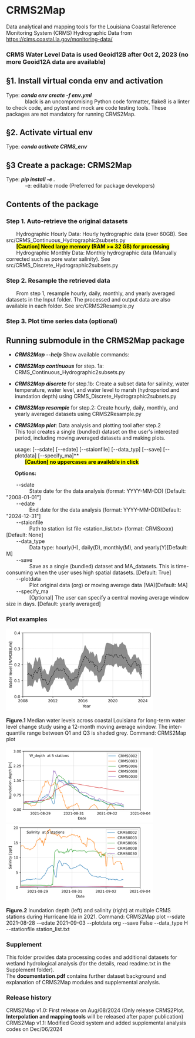 # CRMS2Map
Data analytical and mapping tools for the Louisiana Coastal Reference Monitoring System (CRMS) Hydrographic Data from https://cims.coastal.la.gov/monitoring-data/
### CRMS Water Level Data is used Geoid12B after Oct 2, 2023 (no more Geoid12A data are available)

## §1. Install virtual conda env and activation
Type: ***conda env create -f env.yml*** \
&nbsp;&nbsp;&nbsp;&nbsp;&nbsp;&nbsp;&nbsp;&nbsp;&nbsp;&nbsp;&nbsp;&nbsp; black is an uncompromising Python code formatter, flake8 is a linter to check code, and pytest and mock are code testing tools. These packages are not mandatory for running CRMS2Map.  

## §2. Activate virtual env
Type: ***conda activate CRMS_env***

## §3 Create a package: CRMS2Map
Type: ***pip install -e .*** \
&nbsp;&nbsp;&nbsp;&nbsp;&nbsp;&nbsp;&nbsp;&nbsp;&nbsp;&nbsp;&nbsp;&nbsp; -e: editable mode (Preferred for package developers)

## Contents of the package
### Step 1. Auto-retrieve the original datasets

&nbsp;&nbsp;&nbsp;&nbsp;&nbsp;&nbsp; Hydrographic Hourly Data: Hourly hydrographic data (over 60GB). See src/CRMS_Continuous_Hydrographic2subsets.py \
&nbsp;&nbsp;&nbsp;&nbsp;&nbsp;&nbsp; <mark>**[Caution] Need large memory (RAM >= 32 GB) for processing**</mark> \
&nbsp;&nbsp;&nbsp;&nbsp;&nbsp;&nbsp; Hydrographic Monthly Data: Monthly hydrographic data (Manually corrected such as pore water salinity). See src/CRMS_Discrete_Hydrographic2subsets.py

### Step 2. Resample the retrieved data

&nbsp;&nbsp;&nbsp;&nbsp;&nbsp;&nbsp; From step 1, resample hourly, daily, monthly, and yearly averaged datasets in the Input folder. The processed and output data are also available in each folder. See src/CRMS2Resample.py

### Step 3. Plot time series data (optional)    

## Running submodule in the CRMS2Map package
* ***CRMS2Map --help*** Show available commands:
  
* ***CRMS2Map continuous*** for step. 1a: CRMS_Continuous_Hydrographic2subsets.py
* ***CRMS2Map discrete*** for step.1b: Create a subset data for salinity, water temperature, water level, and water level to marsh (hydroperiod and inundation depth) using CRMS_Discrete_Hydrographic2subsets.py
* ***CRMS2Map resample*** for step.2: Create hourly, daily, monthly, and yearly averaged datasets using CRMS2Resample.py
* ***CRMS2Map plot***: Data analysis and plotting tool after step.2\
  This tool creates a single (bundled) dataset on the user's interested period, including moving averaged datasets and making plots. 

    usage: [--sdate] [--edate] [--staionfile] [--data_typ] [--save] [--plotdata] [--specify_ma]** \
    &nbsp;&nbsp;&nbsp;&nbsp;&nbsp;&nbsp; <mark>**[Caution] no uppercases are availeble in click**</mark> 

    **Options:** 

&nbsp;&nbsp;&nbsp;&nbsp;&nbsp;&nbsp;    --sdate \
&nbsp;&nbsp;&nbsp;&nbsp;&nbsp;&nbsp;&nbsp;&nbsp;&nbsp;&nbsp;&nbsp;&nbsp;&nbsp;&nbsp;&nbsp;            State date for the data analysis (format: YYYY-MM-DD) [Default: "2008-01-01"]\
&nbsp;&nbsp;&nbsp;&nbsp;&nbsp;&nbsp;    --edate \
&nbsp;&nbsp;&nbsp;&nbsp;&nbsp;&nbsp;&nbsp;&nbsp;&nbsp;&nbsp;&nbsp;&nbsp;&nbsp;&nbsp;&nbsp;           End date for the data analysis (format: YYYY-MM-DD)[Default: "2024-12-31"]\
&nbsp;&nbsp;&nbsp;&nbsp;&nbsp;&nbsp;    --staionfile \
&nbsp;&nbsp;&nbsp;&nbsp;&nbsp;&nbsp;&nbsp;&nbsp;&nbsp;&nbsp;&nbsp;&nbsp;&nbsp;&nbsp;&nbsp;  Path to station list file <station_list.txt> (format: CRMSxxxx)[Default: None]\
&nbsp;&nbsp;&nbsp;&nbsp;&nbsp;&nbsp;    --data_type \
&nbsp;&nbsp;&nbsp;&nbsp;&nbsp;&nbsp;&nbsp;&nbsp;&nbsp;&nbsp;&nbsp;&nbsp;&nbsp;&nbsp;&nbsp;    Data type: hourly(H), daily(D), monthly(M), and yearly(Y)[Default: M]\
&nbsp;&nbsp;&nbsp;&nbsp;&nbsp;&nbsp;    --save \
&nbsp;&nbsp;&nbsp;&nbsp;&nbsp;&nbsp;&nbsp;&nbsp;&nbsp;&nbsp;&nbsp;&nbsp;&nbsp;&nbsp;&nbsp;                  Save as a single (bundled) dataset and MA_datasets. This is time-consuming when the user uses high spatial datasets. [Default: True] \
&nbsp;&nbsp;&nbsp;&nbsp;&nbsp;&nbsp;    --plotdata \
&nbsp;&nbsp;&nbsp;&nbsp;&nbsp;&nbsp;&nbsp;&nbsp;&nbsp;&nbsp;&nbsp;&nbsp;&nbsp;&nbsp;&nbsp;   Plot original data (org) or moving average data (MA)[Default: MA]\
&nbsp;&nbsp;&nbsp;&nbsp;&nbsp;&nbsp;    --specify_ma \
&nbsp;&nbsp;&nbsp;&nbsp;&nbsp;&nbsp;&nbsp;&nbsp;&nbsp;&nbsp;&nbsp;&nbsp;&nbsp;&nbsp;&nbsp; [Optional] The user can specify a central moving average window size in days. [Default: yearly averaged]

### Plot examples

<img src="https://github.com/jinikeda/CRMS2Map/blob/main/Image/Water_level_median.png" alt="Long-term water level" width="400">

<p style="text-align: left;"><strong>Figure.1</strong> Median water levels across coastal Louisiana for long-term water level change study using a 12-month moving average window. The inter-quantile range between Q1 and Q3 is shaded grey. Command: CRMS2Map plot</p>

<p align="left">
  <img src="https://github.com/jinikeda/CRMS2Map/blob/main/Image/Water_depth_multi_stations.png" alt="Ida_inundation depth"  width="400">
  <img src="https://github.com/jinikeda/CRMS2Map/blob/main/Image/Salinity_multi_stations.png" alt="Ida salinity"  width="400">
</p>
<p style="text-align: left;"><strong>Figure.2</strong> Inundation depth (left) and salinity (right) at multiple CRMS stations during Hurricane Ida in 2021. Command: CRMS2Map plot --sdate 2021-08-28 --edate 2021-09-03 --plotdata org --save False --data_type H --stationfile station_list.txt</p>

### Supplement 
This folder provides data processing codes and additional datasets for wetland hydrological analysis (for the details, read readme.txt in the Supplement folder). \
The **documentation.pdf** contains further dataset background and explanation of CRMS2Map modules and supplemental analysis.

### Release history
CRMS2Map v1.0: First release on Aug/08/2024 (Only release CRMS2Plot. **Interpolation and mapping tools** will be released after paper publication) \
CRMS2Map v1.1: Modified Geoid system and added supplemental analysis codes on Dec/06/2024
